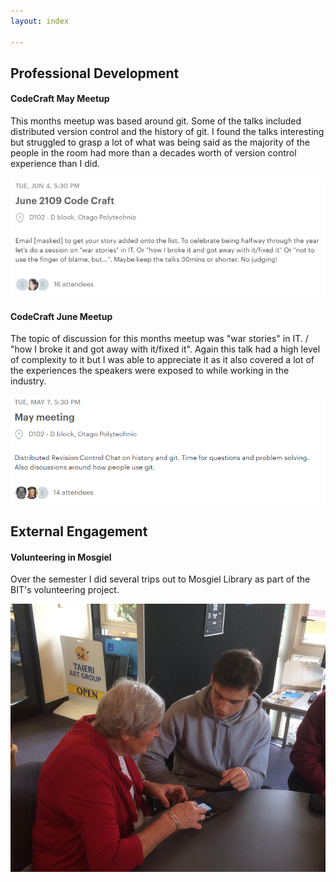 ```yaml
---
layout: index

---
```


## <i class="fas fa-user-tie"></i> Professional Development
  

#### CodeCraft May Meetup
  
This months meetup was based around git. Some of the talks included distributed version control and the history of git.
I found the talks interesting but struggled to grasp a lot of what was being said as the majority of the people in the room had more than a decades worth of version control experience than I did.

![CodeCraft June](codecraftjune.PNG)

#### CodeCraft June Meetup
  
The topic of discussion for this months meetup was "war stories" in IT. / "how I broke it and got away with it/fixed it". Again this talk had a high level of complexity to it but I was able to appreciate it as it also covered a lot of the experiences the speakers were exposed to while working in the industry. 

![CodeCraft May](codecraftmay.PNG)

## <i class="fas fa-hands-helping"></i> External Engagement

#### Volunteering in Mosgiel 

Over the semester I did several trips out to Mosgiel Library as part of the BIT's volunteering project. 

![Volunteering](volunteering.png)